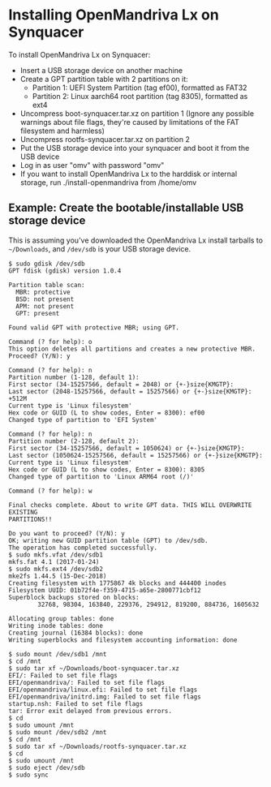 # Installing OpenMandriva Lx on Synquacer
To install OpenMandriva Lx on Synquacer:

* Insert a USB storage device on another machine
* Create a GPT partition table with 2 partitions on it:
  * Partition 1: UEFI System Partition (tag ef00), formatted as FAT32
  * Partition 2: Linux aarch64 root partition (tag 8305), formatted as ext4
* Uncompress boot-synquacer.tar.xz on partition 1 (Ignore any possible warnings about file flags, they're caused by limitations of the FAT filesystem and harmless)
* Uncompress rootfs-synquacer.tar.xz on partition 2
* Put the USB storage device into your synquacer and boot it from the USB device
* Log in as user "omv" with password "omv"
* If you want to install OpenMandriva Lx to the harddisk or internal storage,
  run ./install-openmandriva from /home/omv

## Example: Create the bootable/installable USB storage device
This is assuming you've downloaded the OpenMandriva Lx install tarballs to
`~/Downloads`, and `/dev/sdb` is your USB storage device.
```
$ sudo gdisk /dev/sdb
GPT fdisk (gdisk) version 1.0.4

Partition table scan:
  MBR: protective
  BSD: not present
  APM: not present
  GPT: present

Found valid GPT with protective MBR; using GPT.

Command (? for help): o
This option deletes all partitions and creates a new protective MBR.
Proceed? (Y/N): y

Command (? for help): n
Partition number (1-128, default 1): 
First sector (34-15257566, default = 2048) or {+-}size{KMGTP}: 
Last sector (2048-15257566, default = 15257566) or {+-}size{KMGTP}: +512M
Current type is 'Linux filesystem'
Hex code or GUID (L to show codes, Enter = 8300): ef00
Changed type of partition to 'EFI System'

Command (? for help): n
Partition number (2-128, default 2): 
First sector (34-15257566, default = 1050624) or {+-}size{KMGTP}: 
Last sector (1050624-15257566, default = 15257566) or {+-}size{KMGTP}: 
Current type is 'Linux filesystem'
Hex code or GUID (L to show codes, Enter = 8300): 8305
Changed type of partition to 'Linux ARM64 root (/)'

Command (? for help): w

Final checks complete. About to write GPT data. THIS WILL OVERWRITE EXISTING
PARTITIONS!!

Do you want to proceed? (Y/N): y
OK; writing new GUID partition table (GPT) to /dev/sdb.
The operation has completed successfully.
$ sudo mkfs.vfat /dev/sdb1
mkfs.fat 4.1 (2017-01-24)
$ sudo mkfs.ext4 /dev/sdb2
mke2fs 1.44.5 (15-Dec-2018)
Creating filesystem with 1775867 4k blocks and 444400 inodes
Filesystem UUID: 01b72f4e-f359-4715-a65e-2800771cbf12
Superblock backups stored on blocks: 
        32768, 98304, 163840, 229376, 294912, 819200, 884736, 1605632

Allocating group tables: done                            
Writing inode tables: done                            
Creating journal (16384 blocks): done
Writing superblocks and filesystem accounting information: done 

$ sudo mount /dev/sdb1 /mnt
$ cd /mnt
$ sudo tar xf ~/Downloads/boot-synquacer.tar.xz
EFI/: Failed to set file flags
EFI/openmandriva/: Failed to set file flags
EFI/openmandriva/linux.efi: Failed to set file flags
EFI/openmandriva/initrd.img: Failed to set file flags
startup.nsh: Failed to set file flags
tar: Error exit delayed from previous errors.
$ cd
$ sudo umount /mnt
$ sudo mount /dev/sdb2 /mnt
$ cd /mnt
$ sudo tar xf ~/Downloads/rootfs-synquacer.tar.xz
$ cd
$ sudo umount /mnt
$ sudo eject /dev/sdb
$ sudo sync
```
